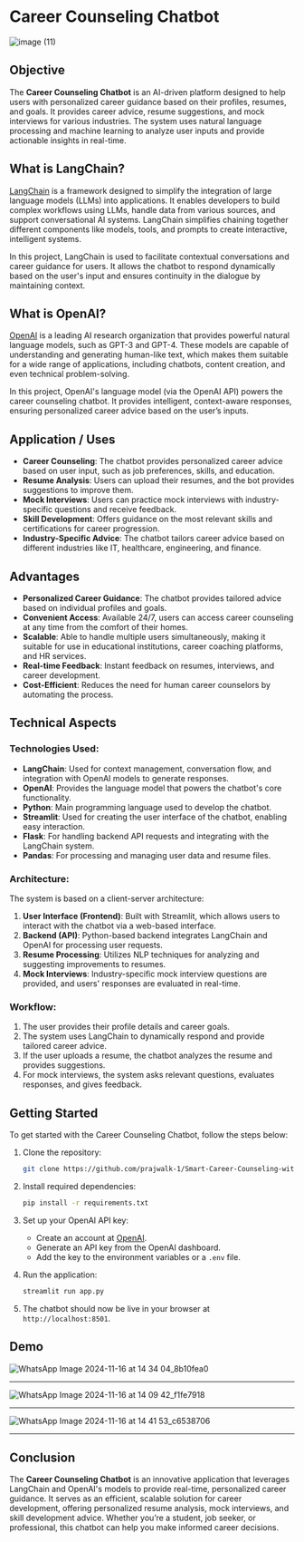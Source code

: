 # Career Counseling Chatbot

![image (11)](https://github.com/user-attachments/assets/43ca1686-72cf-4aae-ac5e-089c562f71f9)


## Objective

The **Career Counseling Chatbot** is an AI-driven platform designed to help users with personalized career guidance based on their profiles, resumes, and goals. It provides career advice, resume suggestions, and mock interviews for various industries. The system uses natural language processing and machine learning to analyze user inputs and provide actionable insights in real-time.

## What is LangChain?

[LangChain](https://www.langchain.com/) is a framework designed to simplify the integration of large language models (LLMs) into applications. It enables developers to build complex workflows using LLMs, handle data from various sources, and support conversational AI systems. LangChain simplifies chaining together different components like models, tools, and prompts to create interactive, intelligent systems.

In this project, LangChain is used to facilitate contextual conversations and career guidance for users. It allows the chatbot to respond dynamically based on the user's input and ensures continuity in the dialogue by maintaining context.

## What is OpenAI?

[OpenAI](https://openai.com/) is a leading AI research organization that provides powerful natural language models, such as GPT-3 and GPT-4. These models are capable of understanding and generating human-like text, which makes them suitable for a wide range of applications, including chatbots, content creation, and even technical problem-solving.

In this project, OpenAI's language model (via the OpenAI API) powers the career counseling chatbot. It provides intelligent, context-aware responses, ensuring personalized career advice based on the user’s inputs.

## Application / Uses

- **Career Counseling**: The chatbot provides personalized career advice based on user input, such as job preferences, skills, and education.
- **Resume Analysis**: Users can upload their resumes, and the bot provides suggestions to improve them.
- **Mock Interviews**: Users can practice mock interviews with industry-specific questions and receive feedback.
- **Skill Development**: Offers guidance on the most relevant skills and certifications for career progression.
- **Industry-Specific Advice**: The chatbot tailors career advice based on different industries like IT, healthcare, engineering, and finance.

## Advantages

- **Personalized Career Guidance**: The chatbot provides tailored advice based on individual profiles and goals.
- **Convenient Access**: Available 24/7, users can access career counseling at any time from the comfort of their homes.
- **Scalable**: Able to handle multiple users simultaneously, making it suitable for use in educational institutions, career coaching platforms, and HR services.
- **Real-time Feedback**: Instant feedback on resumes, interviews, and career development.
- **Cost-Efficient**: Reduces the need for human career counselors by automating the process.

## Technical Aspects

### Technologies Used:
- **LangChain**: Used for context management, conversation flow, and integration with OpenAI models to generate responses.
- **OpenAI**: Provides the language model that powers the chatbot's core functionality.
- **Python**: Main programming language used to develop the chatbot.
- **Streamlit**: Used for creating the user interface of the chatbot, enabling easy interaction.
- **Flask**: For handling backend API requests and integrating with the LangChain system.
- **Pandas**: For processing and managing user data and resume files.

### Architecture:
The system is based on a client-server architecture:
1. **User Interface (Frontend)**: Built with Streamlit, which allows users to interact with the chatbot via a web-based interface.
2. **Backend (API)**: Python-based backend integrates LangChain and OpenAI for processing user requests.
3. **Resume Processing**: Utilizes NLP techniques for analyzing and suggesting improvements to resumes.
4. **Mock Interviews**: Industry-specific mock interview questions are provided, and users' responses are evaluated in real-time.

### Workflow:
1. The user provides their profile details and career goals.
2. The system uses LangChain to dynamically respond and provide tailored career advice.
3. If the user uploads a resume, the chatbot analyzes the resume and provides suggestions.
4. For mock interviews, the system asks relevant questions, evaluates responses, and gives feedback.

## Getting Started

To get started with the Career Counseling Chatbot, follow the steps below:

1. Clone the repository:
   ```bash
   git clone https://github.com/prajwalk-1/Smart-Career-Counseling-with-LangChain.git
   ```

2. Install required dependencies:
   ```bash
   pip install -r requirements.txt
   ```

3. Set up your OpenAI API key:
   - Create an account at [OpenAI](https://platform.openai.com/signup).
   - Generate an API key from the OpenAI dashboard.
   - Add the key to the environment variables or a `.env` file.

4. Run the application:
   ```bash
   streamlit run app.py
   ```

5. The chatbot should now be live in your browser at `http://localhost:8501`.

## Demo

![WhatsApp Image 2024-11-16 at 14 34 04_8b10fea0](https://github.com/user-attachments/assets/8aed72f2-b702-4798-8035-e143a52309fd)

---

![WhatsApp Image 2024-11-16 at 14 09 42_f1fe7918](https://github.com/user-attachments/assets/8ab493d8-f8e0-4d3c-96e9-5d4a5a03c10c)

---

![WhatsApp Image 2024-11-16 at 14 41 53_c6538706](https://github.com/user-attachments/assets/1c4858a5-643b-469d-bff9-1be545e1f5ca)

---


## Conclusion

The **Career Counseling Chatbot** is an innovative application that leverages LangChain and OpenAI's models to provide real-time, personalized career guidance. It serves as an efficient, scalable solution for career development, offering personalized resume analysis, mock interviews, and skill development advice. Whether you’re a student, job seeker, or professional, this chatbot can help you make informed career decisions.
